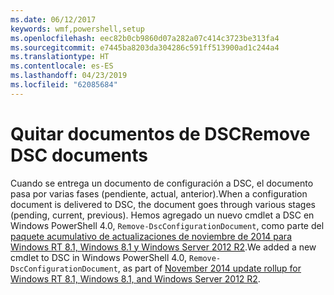 ```yaml
---
ms.date: 06/12/2017
keywords: wmf,powershell,setup
ms.openlocfilehash: eec82b0cb9860d07a282a07c414c3723be313fa4
ms.sourcegitcommit: e7445ba8203da304286c591ff513900ad1c244a4
ms.translationtype: HT
ms.contentlocale: es-ES
ms.lasthandoff: 04/23/2019
ms.locfileid: "62085684"
---
```

# <a name="remove-dsc-documents"></a><span data-ttu-id="8c513-102">Quitar documentos de DSC</span><span class="sxs-lookup"><span data-stu-id="8c513-102">Remove DSC documents</span></span>

<span data-ttu-id="8c513-103">Cuando se entrega un documento de configuración a DSC, el documento pasa por varias fases (pendiente, actual, anterior).</span><span class="sxs-lookup"><span data-stu-id="8c513-103">When a configuration document is delivered to DSC, the document goes through various stages (pending, current, previous).</span></span> <span data-ttu-id="8c513-104">Hemos agregado un nuevo cmdlet a DSC en Windows PowerShell 4.0, `Remove-DscConfigurationDocument`, como parte del [paquete acumulativo de actualizaciones de noviembre de 2014 para Windows RT 8.1, Windows 8.1 y Windows Server 2012 R2](https://support.microsoft.com/kb/3000850).</span><span class="sxs-lookup"><span data-stu-id="8c513-104">We added a new cmdlet to DSC in Windows PowerShell 4.0, `Remove-DscConfigurationDocument`, as part of [November 2014 update rollup for Windows RT 8.1, Windows 8.1, and Windows Server 2012 R2](https://support.microsoft.com/kb/3000850).</span></span>

